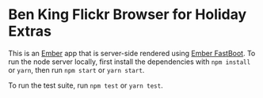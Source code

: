 # Ben King Flickr Browser for Holiday Extras

This is an [Ember](https://emberjs.com/) app that is server-side rendered using [Ember FastBoot](http://ember-fastboot.com/). To run the node server locally, first install the dependencies with `npm install` or `yarn`, then run `npm start` or `yarn start`.

To run the test suite, run `npm test` or `yarn test`.
